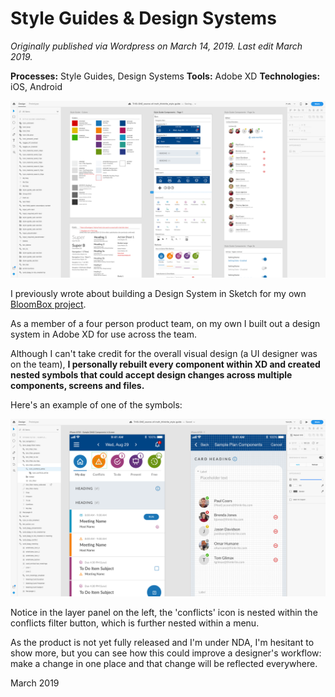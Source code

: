 # Style Guides & Design Systems

*Originally published via Wordpress on March 14, 2019.*
*Last edit March 2019.*

**Processes:** Style Guides, Design Systems
**Tools:** Adobe XD
**Technologies:** iOS, Android

![Screen Shot 2019-03-14 at 6.42.48 PM](2019-03-14-style-guide.assets/screen-shot-2019-03-14-at-6.42.48-pm-20191116234550851.png)

I previously wrote about building a Design System in Sketch for my own [BloomBox project](http://jasonmjam.es/portfolio/bloombox-design-sprint/).

As a member of a four person product team, on my own I built out a design system in Adobe XD for use across the team.

Although I can't take credit for the overall visual design (a UI designer was on the team), **I personally rebuilt every component within XD and created nested symbols that could accept design changes across multiple components, screens and files.**

Here's an example of one of the symbols:

![Screen Shot 2019-03-14 at 6.45.02 PM](2019-03-14-style-guide.assets/screen-shot-2019-03-14-at-6.45.02-pm.png)

Notice in the layer panel on the left, the 'conflicts' icon is nested within the conflicts filter button, which is further nested within a menu.

As the product is not yet fully released and I'm under NDA, I'm hesitant to show more, but you can see how this could improve a designer's workflow: make a change in one place and that change will be reflected everywhere.

March 2019

